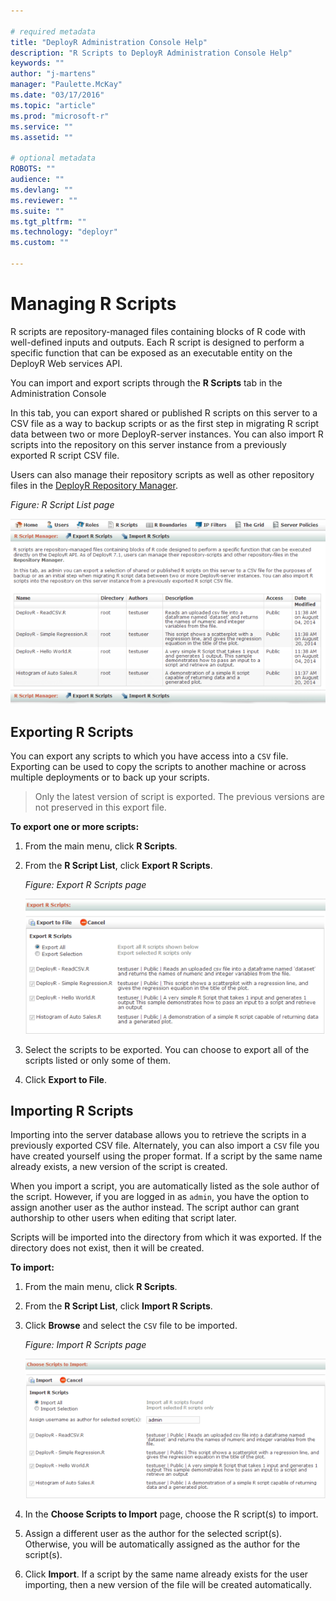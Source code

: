 ```yaml
---

# required metadata
title: "DeployR Administration Console Help"
description: "R Scripts to DeployR Administration Console Help"
keywords: ""
author: "j-martens"
manager: "Paulette.McKay"
ms.date: "03/17/2016"
ms.topic: "article"
ms.prod: "microsoft-r"
ms.service: ""
ms.assetid: ""

# optional metadata
ROBOTS: ""
audience: ""
ms.devlang: ""
ms.reviewer: ""
ms.suite: ""
ms.tgt_pltfrm: ""
ms.technology: "deployr"
ms.custom: ""

---
```


# Managing R Scripts

R scripts are repository-managed files containing blocks of R code with well-defined inputs and outputs. Each R script is designed to perform a specific function that can be exposed as an executable entity on the DeployR Web services API.

You can import and export scripts through the **R Scripts** tab in the Administration Console

In this tab, you can export shared or published R scripts on this server to a CSV file as a way to backup scripts or as the first step in migrating R script data between two or more DeployR-server instances. You can also import R scripts into the repository on this server instance from a previously exported R script CSV file. 

Users can also manage their repository scripts as well as other repository files in the [DeployR Repository Manager](../deployr-repository-manager/deployr-repository-manager-about.md). 

_Figure: R Script List page_

![](media/deployr-admin-console-managing-r-scripts/03000012_624x367.png)  

## Exporting R Scripts 

You can export any scripts to which you have access into a `CSV` file.  Exporting can be used to copy the scripts to another machine or across multiple deployments or to back up your scripts.

>Only the latest version of script is exported. The previous versions are not preserved in this export file.

**To export one or more scripts:**

1.  From the main menu, click **R Scripts**.

2.  From the **R Script List**, click **Export R Scripts**.

	_Figure: Export R Scripts page_
	
	![](media/deployr-admin-console-managing-r-scripts/03000013_575x258.png)  

3.  Select the scripts to be exported. You can choose to export all of the scripts listed or only some of them.

4.  Click **Export to File**.

## Importing R Scripts

Importing into the server database allows you to retrieve the scripts in a previously exported CSV file. Alternately, you can also import a `CSV` file you have created yourself using the proper format. If a script by the same name already exists, a new version of the script is created.

When you import a script, you are automatically listed as the sole author of the script. However, if you are logged in as `admin`, you have the option to assign another user as the author instead. The script author can grant authorship to other users when editing that script later.

Scripts will be imported into the directory from which it was exported. If the directory does not exist, then it will be created.

**To import:**

1.  From the main menu, click **R Scripts**.

2.  From the **R Script List**, click **Import R Scripts**.

3.  Click **Browse** and select the `CSV` file to be imported.

	_Figure: Import R Scripts page_
	
	![](media/deployr-admin-console-managing-r-scripts/03000014_576x267.png)  

4.  In the **Choose Scripts to Import** page, choose the R script(s) to import.

5.  Assign a different user as the author for the selected script(s). Otherwise, you will be automatically assigned as the author for the script(s).

6.  Click **Import**. If a script by the same name already exists for the user importing, then a new version of the file will be created automatically.

